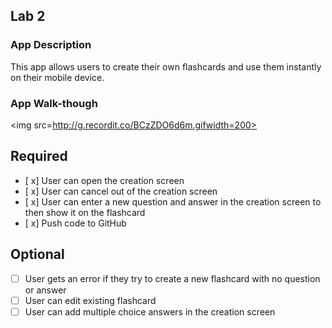 
## Lab 2

### App Description
This app allows users to create their own flashcards and use them instantly on their mobile device.

### App Walk-though

<img src=http://g.recordit.co/BCzZDO6d6m.gifwidth=200><br>


## Required
- [ x] User can open the creation screen
- [ x] User can cancel out of the creation screen
- [ x] User can enter a new question and answer in the creation screen to then show it on the flashcard
- [ x] Push code to GitHub
## Optional
- [ ] User gets an error if they try to create a new flashcard with no question or answer
- [ ] User can edit existing flashcard
- [ ] User can add multiple choice answers in the creation screen

